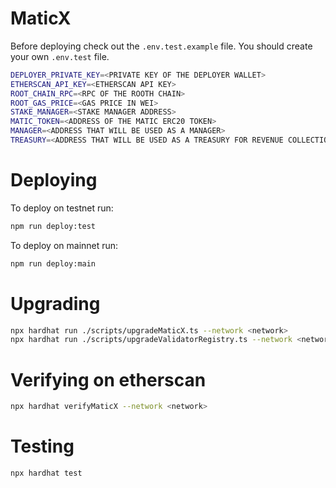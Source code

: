 # MaticX

Before deploying check out the `.env.test.example` file. You should create your own `.env.test` file.

```bash
DEPLOYER_PRIVATE_KEY=<PRIVATE KEY OF THE DEPLOYER WALLET>
ETHERSCAN_API_KEY=<ETHERSCAN API KEY>
ROOT_CHAIN_RPC=<RPC OF THE ROOTH CHAIN>
ROOT_GAS_PRICE=<GAS PRICE IN WEI>
STAKE_MANAGER=<STAKE MANAGER ADDRESS>
MATIC_TOKEN=<ADDRESS OF THE MATIC ERC20 TOKEN>
MANAGER=<ADDRESS THAT WILL BE USED AS A MANAGER>
TREASURY=<ADDRESS THAT WILL BE USED AS A TREASURY FOR REVENUE COLLECTION>
```

# Deploying

To deploy on testnet run:

```bash
npm run deploy:test
```

To deploy on mainnet run:

```bash
npm run deploy:main
```

# Upgrading

```bash
npx hardhat run ./scripts/upgradeMaticX.ts --network <network>
npx hardhat run ./scripts/upgradeValidatorRegistry.ts --network <network>
```

# Verifying on etherscan

```bash
npx hardhat verifyMaticX --network <network>
```

# Testing

```bash
npx hardhat test
```
